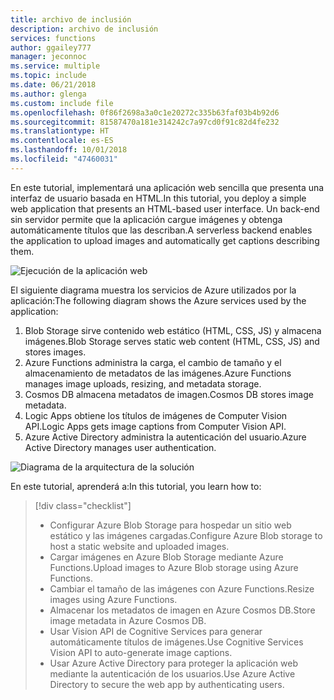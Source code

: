 ```yaml
---
title: archivo de inclusión
description: archivo de inclusión
services: functions
author: ggailey777
manager: jeconnoc
ms.service: multiple
ms.topic: include
ms.date: 06/21/2018
ms.author: glenga
ms.custom: include file
ms.openlocfilehash: 0f86f2698a3a0c1e20272c335b63faf03b4b92d6
ms.sourcegitcommit: 81587470a181e314242c7a97cd0f91c82d4fe232
ms.translationtype: HT
ms.contentlocale: es-ES
ms.lasthandoff: 10/01/2018
ms.locfileid: "47460031"
---
```

<span data-ttu-id="76e5c-103">En este tutorial, implementará una aplicación web sencilla que presenta una interfaz de usuario basada en HTML.</span><span class="sxs-lookup"><span data-stu-id="76e5c-103">In this tutorial, you deploy a simple web application that presents an HTML-based user interface.</span></span> <span data-ttu-id="76e5c-104">Un back-end sin servidor permite que la aplicación cargue imágenes y obtenga automáticamente títulos que las describan.</span><span class="sxs-lookup"><span data-stu-id="76e5c-104">A serverless backend enables the application to upload images and automatically get captions describing them.</span></span>

![Ejecución de la aplicación web](media/functions-first-serverless-web-app/0-app-screenshot-finished.png)

<span data-ttu-id="76e5c-106">El siguiente diagrama muestra los servicios de Azure utilizados por la aplicación:</span><span class="sxs-lookup"><span data-stu-id="76e5c-106">The following diagram shows the Azure services used by the application:</span></span>

1. <span data-ttu-id="76e5c-107">Blob Storage sirve contenido web estático (HTML, CSS, JS) y almacena imágenes.</span><span class="sxs-lookup"><span data-stu-id="76e5c-107">Blob Storage serves static web content (HTML, CSS, JS) and stores images.</span></span>
2. <span data-ttu-id="76e5c-108">Azure Functions administra la carga, el cambio de tamaño y el almacenamiento de metadatos de las imágenes.</span><span class="sxs-lookup"><span data-stu-id="76e5c-108">Azure Functions manages image uploads, resizing, and metadata storage.</span></span>
3. <span data-ttu-id="76e5c-109">Cosmos DB almacena metadatos de imagen.</span><span class="sxs-lookup"><span data-stu-id="76e5c-109">Cosmos DB stores image metadata.</span></span>
4. <span data-ttu-id="76e5c-110">Logic Apps obtiene los títulos de imágenes de Computer Vision API.</span><span class="sxs-lookup"><span data-stu-id="76e5c-110">Logic Apps gets image captions from Computer Vision API.</span></span>
5. <span data-ttu-id="76e5c-111">Azure Active Directory administra la autenticación del usuario.</span><span class="sxs-lookup"><span data-stu-id="76e5c-111">Azure Active Directory manages user authentication.</span></span>

![Diagrama de la arquitectura de la solución](media/functions-first-serverless-web-app/0-architecture.jpg)

<span data-ttu-id="76e5c-113">En este tutorial, aprenderá a:</span><span class="sxs-lookup"><span data-stu-id="76e5c-113">In this tutorial, you learn how to:</span></span>
> [!div class="checklist"]
> * <span data-ttu-id="76e5c-114">Configurar Azure Blob Storage para hospedar un sitio web estático y las imágenes cargadas.</span><span class="sxs-lookup"><span data-stu-id="76e5c-114">Configure Azure Blob storage to host a static website and uploaded images.</span></span>
> * <span data-ttu-id="76e5c-115">Cargar imágenes en Azure Blob Storage mediante Azure Functions.</span><span class="sxs-lookup"><span data-stu-id="76e5c-115">Upload images to Azure Blob storage using Azure Functions.</span></span>
> * <span data-ttu-id="76e5c-116">Cambiar el tamaño de las imágenes con Azure Functions.</span><span class="sxs-lookup"><span data-stu-id="76e5c-116">Resize images using Azure Functions.</span></span>
> * <span data-ttu-id="76e5c-117">Almacenar los metadatos de imagen en Azure Cosmos DB.</span><span class="sxs-lookup"><span data-stu-id="76e5c-117">Store image metadata in Azure Cosmos DB.</span></span>
> * <span data-ttu-id="76e5c-118">Usar Vision API de Cognitive Services para generar automáticamente títulos de imágenes.</span><span class="sxs-lookup"><span data-stu-id="76e5c-118">Use Cognitive Services Vision API to auto-generate image captions.</span></span>
> * <span data-ttu-id="76e5c-119">Usar Azure Active Directory para proteger la aplicación web mediante la autenticación de los usuarios.</span><span class="sxs-lookup"><span data-stu-id="76e5c-119">Use Azure Active Directory to secure the web app by authenticating users.</span></span>
